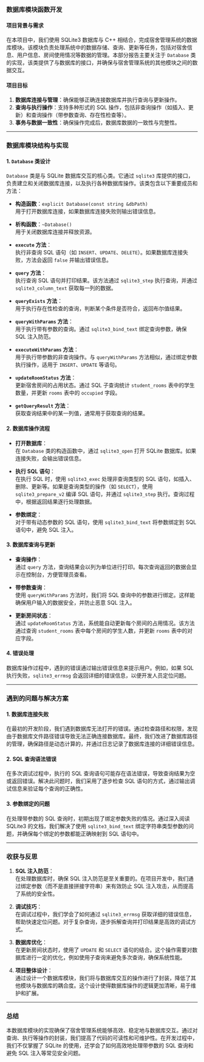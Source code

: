 ### 数据库模块函数开发

#### 项目背景与需求

在本项目中，我们使用 SQLite3 数据库与 C++ 相结合，完成宿舍管理系统的数据库模块。该模块负责处理系统中的数据存储、查询、更新等任务，包括对宿舍信息、用户信息、房间使用情况等数据的管理。本部分报告主要关注于 `Database` 类的实现，该类提供了与数据库的接口，并确保与宿舍管理系统的其他模块之间的数据交互。

#### 项目目标

1. **数据库连接与管理**：确保能够正确连接数据库并执行查询与更新操作。
2. **查询与执行操作**：支持多种形式的 SQL 操作，包括非查询操作（如插入、更新）和查询操作（带参数查询、存在性检查等）。
3. **事务与数据一致性**：确保操作完成后，数据库数据的一致性与完整性。

---

### 数据库模块结构与实现

#### 1. `Database` 类设计

`Database` 类是与 SQLite 数据库交互的核心类。它通过 `sqlite3` 库提供的接口，负责建立和关闭数据库连接，以及执行各种数据库操作。该类包含以下重要成员和方法：

- **构造函数**：`explicit Database(const string &dbPath)`  
    用于打开数据库连接，如果数据库连接失败则输出错误信息。
    
- **析构函数**：`~Database()`  
    用于关闭数据库连接并释放资源。
    
- **`execute` 方法**：  
    执行非查询 SQL 语句（如 `INSERT`、`UPDATE`、`DELETE`）。如果数据库连接失败，方法会返回 `false` 并输出错误信息。
    
- **`query` 方法**：  
    执行查询 SQL 语句并打印结果。该方法通过 `sqlite3_step` 执行查询，并通过 `sqlite3_column_text` 获取每一列的数据。
    
- **`queryExists` 方法**：  
    用于执行存在性检查的查询，判断某个条件是否符合，返回布尔值结果。
    
- **`queryWithParams` 方法**：  
    用于执行带有参数的查询。通过 `sqlite3_bind_text` 绑定查询参数，确保 SQL 注入防范。
    
- **`executeWithParams` 方法**：  
    用于执行带参数的非查询操作。与 `queryWithParams` 方法相似，通过绑定参数执行操作，适用于 `INSERT`、`UPDATE` 等语句。
    
- **`updateRoomStatus` 方法**：  
    更新宿舍房间的占用状态。通过 SQL 子查询统计 `student_rooms` 表中的学生数量，并更新 `rooms` 表中的 `occupied` 字段。
    
- **`getQueryResult` 方法**：  
    获取查询结果中的某一列值，通常用于获取查询的结果。
    

#### 2. 数据库操作流程

- **打开数据库**：  
    在 `Database` 类的构造函数中，通过 `sqlite3_open` 打开 SQLite 数据库。如果连接失败，会输出错误信息。
    
- **执行 SQL 语句**：  
    在执行 SQL 时，使用 `sqlite3_exec` 处理非查询类型的 SQL 语句，如插入、删除、更新等。如果是查询类型的操作（如 `SELECT`），使用 `sqlite3_prepare_v2` 编译 SQL 语句，并通过 `sqlite3_step` 执行。查询过程中，根据返回结果逐行处理数据。
    
- **参数绑定**：  
    对于带有动态参数的 SQL 语句，使用 `sqlite3_bind_text` 将参数绑定到 SQL 语句中，避免 SQL 注入。
    

#### 3. 数据库查询与更新

- **查询操作**：  
    通过 `query` 方法，查询结果会以列为单位进行打印。每次查询返回的数据会显示在控制台，方便管理员查看。
    
- **带参数查询**：  
    使用 `queryWithParams` 方法时，我们将 SQL 查询中的参数进行绑定。这样能确保用户输入的数据安全，并防止恶意 SQL 注入。
    
- **更新房间状态**：  
    通过 `updateRoomStatus` 方法，系统能自动更新每个房间的占用情况。该方法通过查询 `student_rooms` 表中每个房间的学生人数，并更新 `rooms` 表中的对应字段。
    

#### 4. 错误处理

数据库操作过程中，遇到的错误通过输出错误信息来提示用户。例如，如果 SQL 执行失败，`sqlite3_errmsg` 会返回详细的错误信息，以便开发人员定位问题。

---

### 遇到的问题与解决方案

#### 1. 数据库连接失败

在最初的开发阶段，我们遇到数据库无法打开的错误。通过检查路径和权限，发现由于数据库文件路径错误导致无法正确连接数据库。最终，我们改进了数据库路径的管理，确保路径是动态计算的，并通过日志记录了数据库连接的详细错误信息。

#### 2. SQL 查询语法错误

在多次调试过程中，执行的 SQL 查询语句可能存在语法错误，导致查询结果为空或返回错误。解决此问题时，我们采用了逐步检查 SQL 语句的方式，通过输出调试信息来验证每个查询的正确性。

#### 3. 参数绑定的问题

在处理带参数的 SQL 查询时，初期出现了绑定参数失败的情况。通过深入阅读 SQLite3 的文档，我们解决了使用 `sqlite3_bind_text` 绑定字符串类型参数的问题，并确保每个绑定的参数都能正确映射到 SQL 语句中。

---

### 收获与反思

1. **SQL 注入防范**：  
    在处理数据库时，确保 SQL 注入防范是至关重要的。在项目开发中，我们通过绑定参数（而不是直接拼接字符串）来有效防止 SQL 注入攻击，从而提高了系统的安全性。
    
2. **调试技巧**：  
    在调试过程中，我们学会了如何通过 `sqlite3_errmsg` 获取详细的错误信息，帮助快速定位问题。对于复杂查询，逐步拆解查询并打印结果是高效的调试方式。
    
3. **数据库优化**：  
    在更新房间状态时，使用了 `UPDATE` 和 `SELECT` 语句的结合。这个操作需要对数据库进行一定的优化，例如使用子查询来避免多次查询，确保系统性能。
    
4. **项目整体设计**：  
    通过设计一个数据库模块，我们将与数据库交互的操作进行了封装，降低了其他模块与数据库的耦合度。这个设计使得数据库操作的逻辑更加清晰，易于维护和扩展。
    

---

### 总结

本数据库模块的实现确保了宿舍管理系统能够高效、稳定地与数据库交互。通过对查询、执行等操作的封装，我们提高了代码的可读性和可维护性。在开发过程中，我们不仅掌握了 SQLite 的使用，还学会了如何高效地处理带参数的 SQL 查询和避免 SQL 注入等常见安全问题。